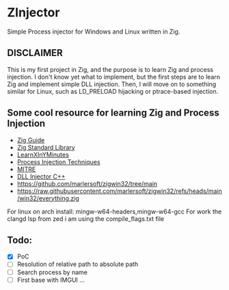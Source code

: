 # ZInjector

Simple Process injector for Windows and Linux written in Zig.

## DISCLAIMER

This is my first project in Zig, and the purpose is to learn Zig and process injection.
I don't know yet what to implement, but the first steps are to learn Zig and implement simple DLL injection. Then, I will move on to something similar for Linux, such as LD_PRELOAD hijacking or ptrace-based injection.

## Some cool resource for learning Zig and Process Injection

- [Zig Guide](https://zig.guide/)
- [Zig Standard Library](https://ziglang.org/documentation/master/std/)
- [LearnXInYMinutes](https://learnxinyminutes.com/zig/)
- [Process Injection Techniques](https://www.ired.team/offensive-security/code-injection-process-injection)
- [MITRE](https://attack.mitre.org/techniques/T1055/)
- [DLL Injector C++](https://github.com/leetCipher/Malware.development/tree/main/dll-injector)
- https://github.com/marlersoft/zigwin32/tree/main
- https://raw.githubusercontent.com/marlersoft/zigwin32/refs/heads/main/win32/everything.zig

For linux on arch install: mingw-w64-headers,mingw-w64-gcc
For work the clangd lsp from zed i am using the compile_flags.txt file

## Todo:

- [x] PoC
- [ ] Resolution of relative path to absolute path
- [ ] Search process by name
- [ ] First base with IMGUI
...
